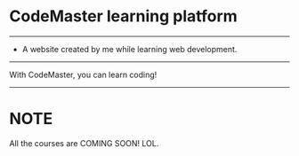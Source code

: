 # CodeMaster learning platform
_____
* A website created by me while learning web development.

_____
With CodeMaster, you can learn coding!

_____
# NOTE
All the courses are COMING SOON! LOL.
